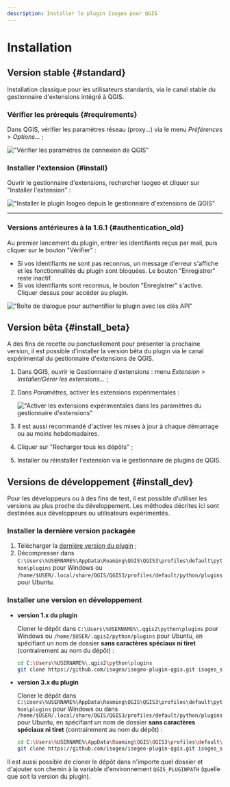 ```yaml
---
description: Installer le plugin Isogeo pour QGIS
---
```


# Installation

## Version stable {#standard}

Installation classique pour les utilisateurs standards, via le canal stable du gestionnaire d'extensions intégré à QGIS.

### Vérifier les prérequis {#requirements}

Dans QGIS, v&eacute;rifier les paramètres réseau \(proxy...\) via le menu _Pr&eacute;f&eacute;rences_ &gt; _Options..._ ;

!["V&eacute;rifier les paramètres de connexion de QGIS"](/assets/qgis_install_network_fr.png)

### Installer l'extension {#install}

Ouvrir le gestionnaire d'extensions, rechercher Isogeo et cliquer sur "Installer l'extension" :

!["Installer le plugin Isogeo depuis le gestionnaire d&apos;extensions de QGIS"](/assets/qgis_install_extension_fr.png)

---

### Versions antérieures à la 1.6.1 {#authentication_old}

Au premier lancement du plugin, entrer les identifiants reçus par mail, puis cliquer sur le bouton "Vérifier" :

* Si vos identifiants ne sont pas reconnus, un message d'erreur s'affiche et les fonctionnalités du plugin sont bloquées. Le bouton "Enregistrer" reste inactif.
* Si vos identifiants sont reconnus, le bouton "Enregistrer" s'active. Cliquer dessus pour accéder au plugin.

!["Bo&icirc;te de dialogue pour authentifier le plugin avec les cl&eacute;s API"](/assets/ui_auth_prompt_fr.png)

## Version bêta {#install_beta}

A des fins de recette ou ponctuellement pour présenter la prochaine version, il est possible d'installer la version bêta du plugin via le canal expérimental du gestionnaire d'extensions de QGIS.

1. Dans QGIS, ouvrir le Gestionnaire d'extensions : menu *Extension* > *Installer/Gérer les extensions...* ;

2. Dans *Paramètres*, activer les extensions expérimentales :

    !["Activer les extensions exp&eacute;rimentales dans les param&egrave;tres du gestionnaire d&apos;extensions"](/assets/qgis_install_experimental_settings_fr.png)

3. Il est aussi recommandé d'activer les mises à jour à chaque démarrage ou au moins hebdomadaires.

4. Cliquer sur "Recharger tous les dépôts" ;

5. Installer ou réinstaller l'extension via le gestionnaire de plugins de QGIS.

## Versions de développement {#install_dev}

Pour les développeurs ou à des fins de test, il est possible d'utiliser les versions au plus proche du développement. Les méthodes décrites ici sont destinées aux développeurs ou utilisateurs expérimentés.

### Installer la dernière version packagée

1. Télécharger la [dernière version du plugin](https://github.com/isogeo/isogeo-plugin-qgis/releases) ;
2. Décompresser dans `C:\Users\%USERNAME%\AppData\Roaming\QGIS\QGIS3\profiles\default\python\plugins` pour Windows ou `/home/$USER/.local/share/QGIS/QGIS3/profiles/default/python/plugins` pour Ubuntu.

### Installer une version en développement

* **version 1.x du plugin**

    Cloner le dépôt dans `C:\Users\%USERNAME%\.qgis2\python\plugins` pour Windows ou `/home/$USER/.qgis2/python/plugins` pour Ubuntu, en spécifiant un nom de dossier **sans caractères spéciaux ni tiret** (contrairement au nom du dépôt) :

    ```bash
    cd C:\Users\%USERNAME%\.qgis2\python\plugins
    git clone https://github.com/isogeo/isogeo-plugin-qgis.git isogeo_search_engine_dev --branch qgis2
    ```

* **version 3.x du plugin**

    Cloner le dépôt dans `C:\Users\%USERNAME%\AppData\Roaming\QGIS\QGIS3\profiles\default\python\plugins` pour Windows ou dans `/home/$USER/.local/share/QGIS/QGIS3/profiles/default/python/plugins` pour Ubuntu, en spécifiant un nom de dossier **sans caractères spéciaux ni tiret** (contrairement au nom du dépôt) :

    ```bash
    cd C:\Users\%USERNAME%\AppData\Roaming\QGIS\QGIS3\profiles\default\python\plugins
    git clone https://github.com/isogeo/isogeo-plugin-qgis.git isogeo_search_engine_dev
    ```

Il est aussi possible de cloner le dépôt dans n'importe quel dossier et d'ajouter son chemin à la variable d'environnement `QGIS_PLUGINPATH` (quelle que soit la version du plugin).
